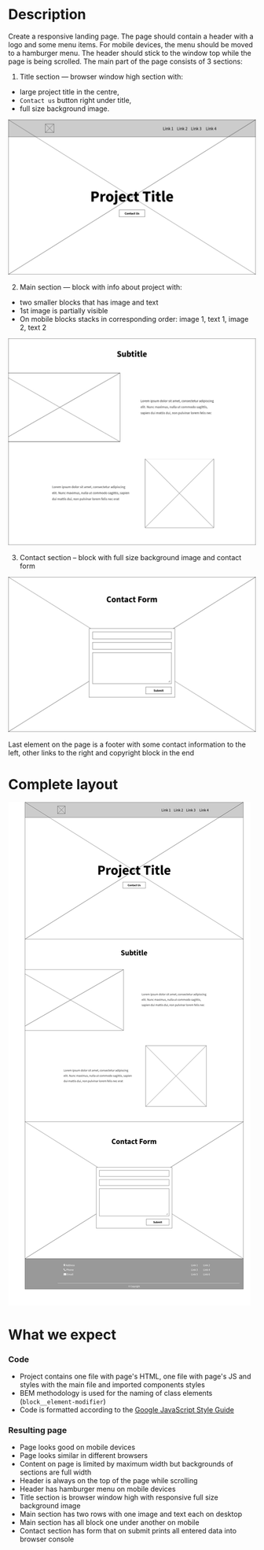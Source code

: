 # Description

Create a responsive landing page. The page should contain a header with a logo and some menu items. For mobile devices, the menu should be moved to a hamburger menu. The header should stick to the window top while the page is being scrolled. The main part of the page consists of 3 sections:

1. Title section — browser window high section with:
  * large project title in the centre,
  * `Contact us` button right under title,
  * full size background image.

  ![title section](title-section.png)

2. Main section — block with info about project with:
  * two smaller blocks that has image and text
  * 1st image is partially visible
  * On mobile blocks stacks in corresponding order: image 1, text 1, image 2, text 2

  ![main section](main-section.png)

3. Contact section – block with full size background image and contact form

  ![contact section](contact-section.png)

Last element on the page is a footer with some contact information to the left, other links to the right and copyright block in the end

# Complete layout

![result](result.png)

# What we expect

### Code

* Project contains one file with page's HTML, one file with page's JS and styles with the main file and imported components styles
* BEM methodology is used for the naming of class elements (`block__element-modifier`)
* Code is formatted according to the [Google JavaScript Style Guide](https://google.github.io/styleguide/jsguide.html)

### Resulting page

* Page looks good on mobile devices
* Page looks similar in different browsers
* Content on page is limited by maximum width but backgrounds of sections are full width
* Header is always on the top of the page while scrolling
* Header has hamburger menu on mobile devices
* Title section is browser window high with responsive full size background image
* Main section has two rows with one image and text each on desktop
* Main section has all block one under another on mobile
* Contact section has form that on submit prints all entered data into browser console
